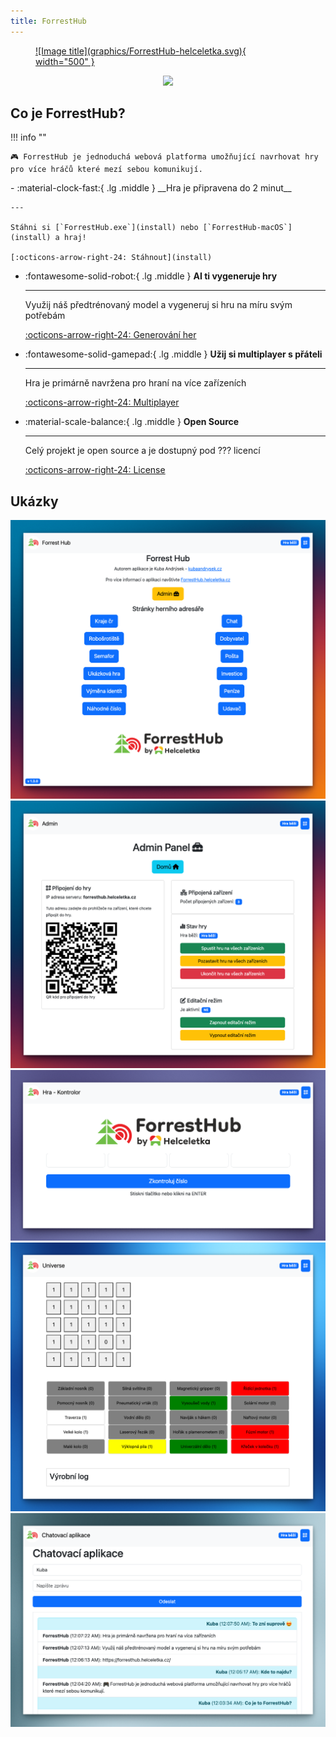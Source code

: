 ```yaml
---
title: ForrestHub
---
```


<a href="https://helceletka.cz/" target="_blank" rel="noopener">
    <figure markdown="span">
        ![Image title](graphics/ForrestHub-helceletka.svg){ width="500" }
    </figure>
</a>

<p align="center">
    <a target="_blank" href="https://hits.seeyoufarm.com/api/count/graph/dailyhits.svg?url=https://forresthub.helceletka.cz/">
        <img src="https://hits.seeyoufarm.com/api/count/incr/badge.svg?url=https://forresthub.helceletka.cz/&count_bg=%2379C83D&title_bg=%23555555&icon=&icon_color=%23E7E7E7&title=👀&edge_flat=true"/>
    </a>
</p>


## Co je ForrestHub?


!!! info ""

    🎮 ForrestHub je jednoduchá webová platforma umožňující navrhovat hry pro více hráčů které mezí sebou komunikují.


<div class="grid cards" markdown>
-   :material-clock-fast:{ .lg .middle } __Hra je připravena do 2 minut__

    ---

    Stáhni si [`ForrestHub.exe`](install) nebo [`ForrestHub-macOS`](install) a hraj!

    [:octicons-arrow-right-24: Stáhnout](install)

-   :fontawesome-solid-robot:{ .lg .middle } __AI ti vygeneruje hry__

    ---

    Využij náš předtrénovaný model a vygeneruj si hru na míru svým potřebám

    [:octicons-arrow-right-24: Generování her](game)


-   :fontawesome-solid-gamepad:{ .lg .middle } __Užij si multiplayer s přáteli__

    ---

    Hra je primárně navržena pro hraní na více zařízeních

    [:octicons-arrow-right-24: Multiplayer](connection)

-   :material-scale-balance:{ .lg .middle } __Open Source__

    ---

    Celý projekt je open source a je dostupný pod ??? licencí

    [:octicons-arrow-right-24: License](license)

</div>



## Ukázky
![ForrestHub](./media/home.png)
![ForrestHub](./media/admin.png)
![ForrestHub](./media/kontrolor.png)
![ForrestHub](./media/universe.png)
![ForrestHub](./media/chat.png)

